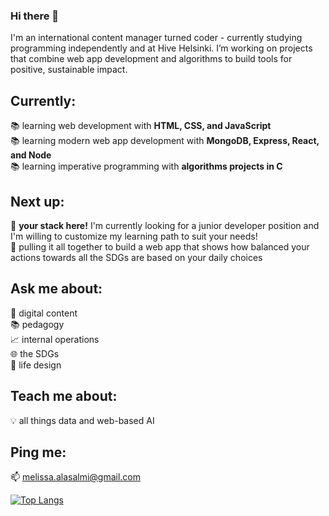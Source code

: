 ### Hi there 👋

I'm an international content manager turned coder - currently studying programming independently and at Hive Helsinki. I’m working on projects that combine web app development and algorithms to build tools for positive, sustainable impact.

## Currently: 
📚 learning web development with **HTML, CSS, and JavaScript**  
📚 learning modern web app development with **MongoDB, Express, React, and Node**  
📚 learning imperative programming with **algorithms projects in C**  

## Next up: 
📣 **your stack here!** I'm currently looking for a junior developer position and I'm willing to customize my learning path to suit your needs!  
🔭 pulling it all together to build a web app that shows how balanced your actions towards all the SDGs are based on your daily choices  

## Ask me about: 
📝 digital content  
📚 pedagogy  
📈 internal operations  
🌐 the SDGs  
🎨 life design  

## Teach me about:
💡 all things data and web-based AI

## Ping me:
📫 melissa.alasalmi@gmail.com

[![Top Langs](https://github-readme-stats.vercel.app/api/top-langs/?username=MelissaAlasalmi&langs_count=10&layout=compact)](https://github.com/anuraghazra/github-readme-stats)
